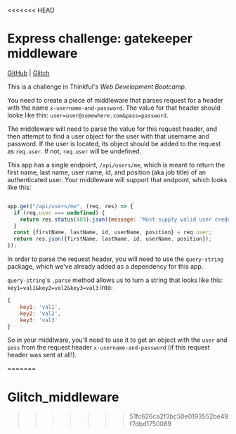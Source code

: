 <<<<<<< HEAD
# Express challenge: gatekeeper middleware

[GitHub](https://github.com/Thinkful-Ed/express-gatekeeper-middleware-challenge) | [Glitch](https://glitch.com/edit/#!/express-gatekeeper-middleware-challenge)

This is a challenge in Thinkful's *Web Development Bootcamp*.

You need to create a piece of middleware that parses request for a header with the name `x-username-and-password`. The value for that header should looke like this: `user=user@somewhere.com&pass=password`.

The middleware will need to parse the value for this request header, and then attempt to find a user object for the user with that username and password. If the user is located, its object should be added to the request as `req.user`. If not, `req.user` will be undefined.

This app has a single endpoint, `/api/users/me`, which is meant to return the first name, last name, user name, id, and position (aka job title) of an authenticated user. Your middleware will support that endpoint, which looks like this:

```javascript

app.get("/api/users/me", (req, res) => {
  if (req.user === undefined) {
    return res.status(403).json({message: 'Must supply valid user credentials'});
  }
  const {firstName, lastName, id, userName, position} = req.user;
  return res.json({firstName, lastName, id, userName, position});
});
```

In order to parse the request header, you will need to use the `query-string` package, which  we've already added as a dependency for this app.

`query-string`'s `.parse` method allows us to turn a string that looks like this: `key1=val1&key2=val2&key3=val3` into:

```javascript
{
    key1: 'val1',
    key2: 'val2',
    key3: 'val3'
}
```

So in your middlware, you'll need to use it to get an object with the `user` and `pass` from the request header `x-username-and-password` (if this request header was sent at all!).

=======
# Glitch_middleware
>>>>>>> 51fc626ca2f3bc50e0193552be49f7dbd1750089
